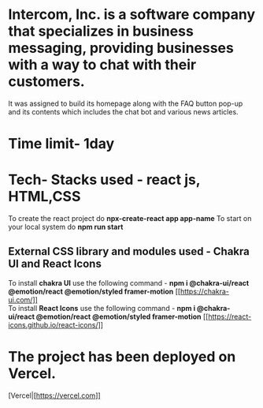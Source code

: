# Intercom, Inc. is a software company that specializes in business messaging, providing businesses with a way to chat with their customers.
It was assigned to build its homepage along with the FAQ button pop-up and its contents which includes the chat bot and various news articles.
# Time limit- 1day
# Tech- Stacks used - react js, HTML,CSS
To create the react project do **npx-create-react app app-name**
To start on your local system do **npm run start**
## External CSS library and modules used - Chakra UI and React Icons
To install **chakra UI** use the following command - **npm i @chakra-ui/react @emotion/react @emotion/styled framer-motion** [[https://chakra-ui.com/]]
<br/>
To install **React Icons** use the following command - **npm i @chakra-ui/react @emotion/react @emotion/styled framer-motion** [[https://react-icons.github.io/react-icons/]]
# The project has been deployed on Vercel.
[Vercel|[https://vercel.com]]
